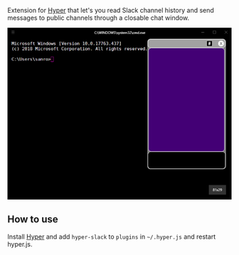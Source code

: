 Extension for [Hyper](https://hyper.is) that let's you read Slack channel history and send messages to public channels through a closable chat window.

![hyper-slack_chat](screenshots/hyper-slack_chat.png)

## How to use

Install [Hyper](https://hyper.is) and add `hyper-slack`
to `plugins` in `~/.hyper.js` and restart hyper.js.
